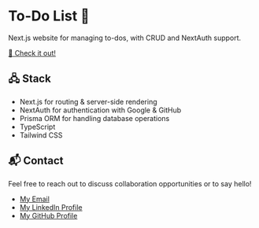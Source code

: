 # To-Do List 📝

Next.js website for managing to-dos, with CRUD and NextAuth support.

[🚀 Check it out!](https://wdc-todo.vercel.app/)

## 🖧 Stack

- Next.js for routing & server-side rendering
- NextAuth for authentication with Google & GitHub
- Prisma ORM for handling database operations
- TypeScript
- Tailwind CSS

## 📬 Contact

Feel free to reach out to discuss collaboration opportunities or to say hello!

- [My Email](mailto:matheus.felipe.19rt@gmail.com)
- [My LinkedIn Profile](https://www.linkedin.com/in/matheus-mortari-19rt/)
- [My GitHub Profile](https://github.com/w11dcard)
